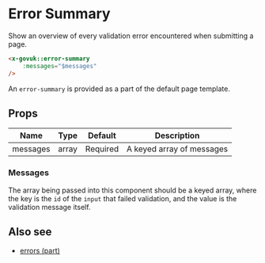 # Error Summary

Show an overview of every validation error encountered when submitting a page.

```html
<x-govuk::error-summary
    :messages="$messages"
/>
```

An `error-summary` is provided as a part of the default page template.

## Props

| Name | Type | Default | Description |
| ---- | ---- | ------- | ----------- |
| messages | array | Required | A keyed array of messages |

### Messages

The array being passed into this component should be a keyed array, where the key is the `id` of the `input` that failed validation, and the value is the validation message itself.

## Also see

* [errors (part)](../parts/errors.md)
